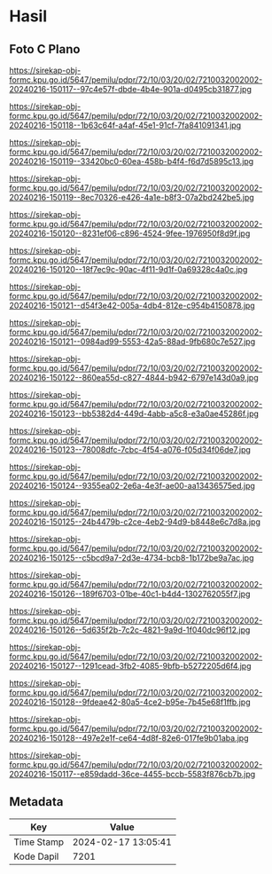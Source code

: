 # Hasil

## Foto C Plano

https://sirekap-obj-formc.kpu.go.id/5647/pemilu/pdpr/72/10/03/20/02/7210032002002-20240216-150117--97c4e57f-dbde-4b4e-901a-d0495cb31877.jpg

https://sirekap-obj-formc.kpu.go.id/5647/pemilu/pdpr/72/10/03/20/02/7210032002002-20240216-150118--1b63c64f-a4af-45e1-91cf-7fa841091341.jpg

https://sirekap-obj-formc.kpu.go.id/5647/pemilu/pdpr/72/10/03/20/02/7210032002002-20240216-150119--33420bc0-60ea-458b-b4f4-f6d7d5895c13.jpg

https://sirekap-obj-formc.kpu.go.id/5647/pemilu/pdpr/72/10/03/20/02/7210032002002-20240216-150119--8ec70326-e426-4a1e-b8f3-07a2bd242be5.jpg

https://sirekap-obj-formc.kpu.go.id/5647/pemilu/pdpr/72/10/03/20/02/7210032002002-20240216-150120--8231ef06-c896-4524-9fee-1976950f8d9f.jpg

https://sirekap-obj-formc.kpu.go.id/5647/pemilu/pdpr/72/10/03/20/02/7210032002002-20240216-150120--18f7ec9c-90ac-4f11-9d1f-0a69328c4a0c.jpg

https://sirekap-obj-formc.kpu.go.id/5647/pemilu/pdpr/72/10/03/20/02/7210032002002-20240216-150121--d54f3e42-005a-4db4-812e-c954b4150878.jpg

https://sirekap-obj-formc.kpu.go.id/5647/pemilu/pdpr/72/10/03/20/02/7210032002002-20240216-150121--0984ad99-5553-42a5-88ad-9fb680c7e527.jpg

https://sirekap-obj-formc.kpu.go.id/5647/pemilu/pdpr/72/10/03/20/02/7210032002002-20240216-150122--860ea55d-c827-4844-b942-6797e143d0a9.jpg

https://sirekap-obj-formc.kpu.go.id/5647/pemilu/pdpr/72/10/03/20/02/7210032002002-20240216-150123--bb5382d4-449d-4abb-a5c8-e3a0ae45286f.jpg

https://sirekap-obj-formc.kpu.go.id/5647/pemilu/pdpr/72/10/03/20/02/7210032002002-20240216-150123--78008dfc-7cbc-4f54-a076-f05d34f06de7.jpg

https://sirekap-obj-formc.kpu.go.id/5647/pemilu/pdpr/72/10/03/20/02/7210032002002-20240216-150124--9355ea02-2e6a-4e3f-ae00-aa13436575ed.jpg

https://sirekap-obj-formc.kpu.go.id/5647/pemilu/pdpr/72/10/03/20/02/7210032002002-20240216-150125--24b4479b-c2ce-4eb2-94d9-b8448e6c7d8a.jpg

https://sirekap-obj-formc.kpu.go.id/5647/pemilu/pdpr/72/10/03/20/02/7210032002002-20240216-150125--c5bcd9a7-2d3e-4734-bcb8-1b172be9a7ac.jpg

https://sirekap-obj-formc.kpu.go.id/5647/pemilu/pdpr/72/10/03/20/02/7210032002002-20240216-150126--189f6703-01be-40c1-b4d4-1302762055f7.jpg

https://sirekap-obj-formc.kpu.go.id/5647/pemilu/pdpr/72/10/03/20/02/7210032002002-20240216-150126--5d635f2b-7c2c-4821-9a9d-1f040dc96f12.jpg

https://sirekap-obj-formc.kpu.go.id/5647/pemilu/pdpr/72/10/03/20/02/7210032002002-20240216-150127--1291cead-3fb2-4085-9bfb-b5272205d6f4.jpg

https://sirekap-obj-formc.kpu.go.id/5647/pemilu/pdpr/72/10/03/20/02/7210032002002-20240216-150128--9fdeae42-80a5-4ce2-b95e-7b45e68f1ffb.jpg

https://sirekap-obj-formc.kpu.go.id/5647/pemilu/pdpr/72/10/03/20/02/7210032002002-20240216-150128--497e2e1f-ce64-4d8f-82e6-017fe9b01aba.jpg

https://sirekap-obj-formc.kpu.go.id/5647/pemilu/pdpr/72/10/03/20/02/7210032002002-20240216-150117--e859dadd-36ce-4455-bccb-5583f876cb7b.jpg


## Metadata

| Key        | Value               |
| ---------- | ------------------- |
| Time Stamp | 2024-02-17 13:05:41 |
| Kode Dapil | 7201                |



